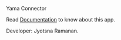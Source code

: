 Yama Connector

Read [Documentation](https://jramanan.notion.site/Yama-Connect-1b032c368c818038828af432beff0763?pvs=4) to know about this app. 

Developer: Jyotsna Ramanan. 
